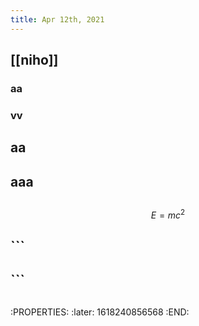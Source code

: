 ```yaml
---
title: Apr 12th, 2021
---
```


## [[niho]]
### aa
### vv
## aa
## aaa
##
$$E = mc^2$$
##
## ```
##
## ```
##
## 
:PROPERTIES:
:later: 1618240856568
:END:

